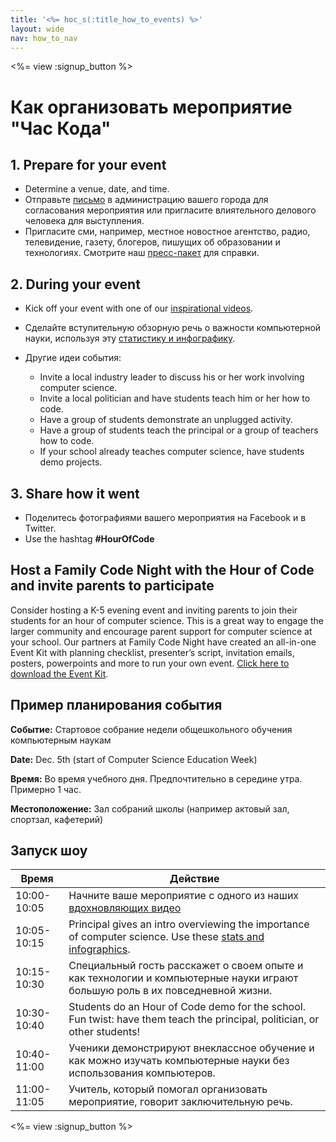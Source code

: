 ```yaml
---
title: '<%= hoc_s(:title_how_to_events) %>'
layout: wide
nav: how_to_nav
---
```

<%= view :signup_button %>

# Как организовать мероприятие "Час Кода"

## 1. Prepare for your event

- Determine a venue, date, and time.
- Отправьте [письмо](https://docs.google.com/a/code.org/document/d/1eP41sKW7y0qq_JvkRIgZK8dWYICaGRZ4CCDETXa78wY/edit) в администрацию вашего города для согласования мероприятия или пригласите влиятельного делового человека для выступления.
- Пригласите сми, например, местное новостное агентство, радио, телевидение, газету, блогеров, пишущих об образовании и технологиях. Смотрите наш [пресс-пакет](<%= resolve_url('/promote/press-kit') %>) для справки.

## 2. During your event

- Kick off your event with one of our [inspirational videos](<%= resolve_url('/promote/resources#videos') %>).
- Сделайте вступительную обзорную речь о важности компьютерной науки, используя эту [статистику и инфографику](<%= resolve_url('/promote/stats') %>).   
      
    
- Другие идеи события: 
    - Invite a local industry leader to discuss his or her work involving computer science.
    - Invite a local politician and have students teach him or her how to code.
    - Have a group of students demonstrate an unplugged activity.
    - Have a group of students teach the principal or a group of teachers how to code.
    - If your school already teaches computer science, have students demo projects.

## 3. Share how it went

- Поделитесь фотографиями вашего мероприятия на Facebook и в Twitter. 
- Use the hashtag **#HourOfCode**

## Host a Family Code Night with the Hour of Code and invite parents to participate

Consider hosting a K-5 evening event and inviting parents to join their students for an hour of computer science. This is a great way to engage the larger community and encourage parent support for computer science at your school. Our partners at Family Code Night have created an all-in-one Event Kit with planning checklist, presenter’s script, invitation emails, posters, powerpoints and more to run your own event. [Click here to download the Event Kit](http://www.familycodenight.org/DownloadCodeDotOrg.html).

## Пример планирования события

**Событие:** Стартовое собрание недели общешкольного обучения компьютерным наукам

**Date:** Dec. 5th (start of Computer Science Education Week)

**Время:** Во время учебного дня. Предпочтительно в середине утра. Примерно 1 час.

**Местоположение:** Зал собраний школы (например актовый зал, спортзал, кафетерий)   
  


## Запуск шоу

| Время       | Действие                                                                                                                                         |
| ----------- | ------------------------------------------------------------------------------------------------------------------------------------------------ |
| 10:00-10:05 | Начните ваше мероприятие с одного из наших [вдохновляющих видео](<%= resolve_url('/promote/resources#videos') %>)                                  |
| 10:05-10:15 | Principal gives an intro overviewing the importance of computer science. Use these [stats and infographics](<%= resolve_url('/promote/stats') %>). |
| 10:15-10:30 | Специальный гость расскажет о своем опыте и как технологии и компьютерные науки играют большую роль в их повседневной жизни.                     |
| 10:30-10:40 | Students do an Hour of Code demo for the school. Fun twist: have them teach the principal, politician, or other students!                        |
| 10:40-11:00 | Ученики демонстрируют внеклассное обучение и как можно изучать компьютерные науки без использования компьютеров.                                 |
| 11:00-11:05 | Учитель, который помогал организовать мероприятие, говорит заключительную речь.                                                                  |

<%= view :signup_button %>